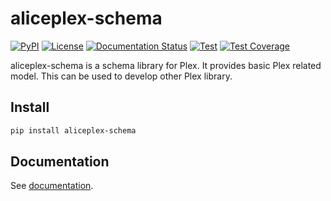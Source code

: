 # aliceplex-schema

[![PyPI](https://img.shields.io/pypi/v/aliceplex-schema.svg)](https://pypi.org/project/aliceplex-schema) 
[![License](https://img.shields.io/github/license/aliceplex/schema.svg)](https://github.com/aliceplex/schema/blob/master/LICENSE) 
[![Documentation Status](https://readthedocs.org/projects/aliceplex-schema/badge/?version=latest)](https://aliceplex-schema.readthedocs.io/en/latest/) 
[![Test](https://img.shields.io/travis/aliceplex/schema.svg)](https://travis-ci.org/aliceplex/schema) 
[![Test Coverage](https://git.joshuaavalon.io/alice/plex-schema/badges/master/coverage.svg)](https://git.joshuaavalon.io/alice/plex-schema/pipelines)

aliceplex-schema is a schema library for Plex. It provides basic Plex related model.
This can be used to develop other Plex library.

## Install

```bash
pip install aliceplex-schema
```

## Documentation

See [documentation](http://aliceplex-schema.readthedocs.io/).
